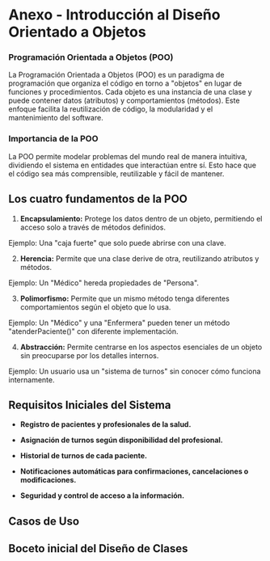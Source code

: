 # Anexo - Introducción al Diseño Orientado a Objetos #

### **Programación Orientada a Objetos (POO)** ###

La Programación Orientada a Objetos (POO) es un paradigma de programación que organiza el código en torno a "objetos" en lugar de funciones y procedimientos. Cada objeto es una instancia de una clase y puede contener datos (atributos) y comportamientos (métodos). Este enfoque facilita la reutilización de código, la modularidad y el mantenimiento del software.

### **Importancia de la POO** ###

La POO permite modelar problemas del mundo real de manera intuitiva, dividiendo el sistema en entidades que interactúan entre sí. Esto hace que el código sea más comprensible, reutilizable y fácil de mantener.

## Los cuatro fundamentos de la POO  ##

1. **Encapsulamiento:** Protege los datos dentro de un objeto, permitiendo el acceso solo a través de métodos definidos.

Ejemplo: Una "caja fuerte" que solo puede abrirse con una clave.

2. **Herencia:** Permite que una clase derive de otra, reutilizando atributos y métodos.

Ejemplo: Un "Médico" hereda propiedades de "Persona".

3. **Polimorfismo:** Permite que un mismo método tenga diferentes comportamientos según el objeto que lo usa.

Ejemplo: Un "Médico" y una "Enfermera" pueden tener un método "atenderPaciente()" con diferente implementación.

4. **Abstracción:** Permite centrarse en los aspectos esenciales de un objeto sin preocuparse por los detalles internos.

Ejemplo: Un usuario usa un "sistema de turnos" sin conocer cómo funciona internamente.


## Requisitos Iniciales del Sistema ##

+ **Registro de pacientes y profesionales de la salud.** <br>

+ **Asignación de turnos según disponibilidad del profesional.** <br>

+ **Historial de turnos de cada paciente.** <br>

+ **Notificaciones automáticas para confirmaciones, cancelaciones o modificaciones.** <br>

+ **Seguridad y control de acceso a la información.** <br>

## Casos de Uso ## 

## Boceto inicial del Diseño de Clases ##
